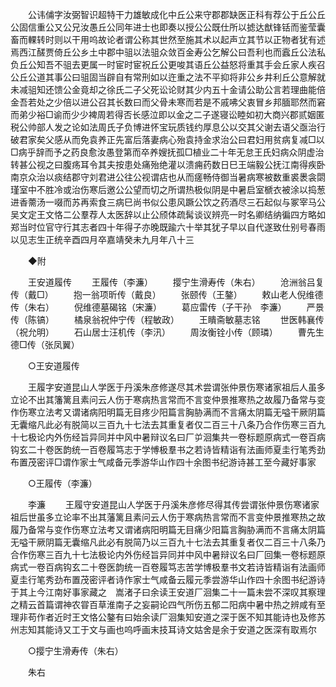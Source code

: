 <!-- { "loadSidebar": true } -->
　　公讳俌字汝弼智识超特干力雄敏成化中丘公来守郡郡缺医正科有荐公于丘公丘公固信重公又公兄汝愚丘公同年进士也即奏以授公公既仕所以摅达猷锋铦而鉴莹囊畜而輠转时则以干用呜故论者谓公称其世然至施其术以起声立其节以正物者犹有述焉西江醝贾倚丘公乡土中郡中驵以法驵众敛百金寿公乞解公曰吾利也而蠧丘公法私负丘公知吾不驵去更属一时宦时宦祝丘公更唆其语丘公益怒将重其手会丘家人疾召公丘公道其事公曰驵固当辟自有常刑如以迕重之法不平抑将非公乡井利丘公意解就未减驵知还馈公金竟却之徐氏二子父死讼论财其少内五十金请公助公言若理曲能倍金吾若处之少倍以进公召其长数曰而父骨未寒而若是不戚咈父衷冒乡邦腼耶然而窘而弟少裕□谕而少少裨周若得否长感泣即以金之二子遂寝讼睦如初大商兴郡贰姻匿税公帅部人发之论如法周氏子负博进怀宝玩质钱约厚息公以交其父谢去语父亟治行破君家矣父感从而免袁养正先富后落妻病心殆袁持金求治公曰君妇用贫病复减□以□病乎辞而予之药良愈汝愚登第而卒养嫂抚孤□植业二十年无怠王氏妇病众阴虚治转甚公视之曰腹疡耳令其夫按患处痛殆绝灌以溃痈药数日巳王端毅公抚江南得疾卧南京众治以痰结郡守刘君进公往公视谓痁也从而瘥畅侍御当暑病寒被数重裘褁衾閟瑾室中不胜冷或治伤寒后邀公公望而切之所谓热极似阴是中暑启室榹衣被涂以捣葱进香薷汤一啜而苏再索食三病巳尚书似公患风蹶公饮之药酒尽三石起似与冢宰马公吴文定王文恪二公羣荐人太医辞以止公颀体疏髯谈议辨亮一时名卿结纳徧四方略如郑当时位官守行其志者四十年得子亦晚既踰六十举其犹子早以自代遂致仕别号春雨以见志生正统辛酉四月卒嘉靖癸未九月年八十三 

　　◆附 

　　王安道履传 
　　王履传（李濂） 
　　撄宁生滑寿传（朱右） 
　　沧洲翁吕复传（戴□） 
　　抱一翁项昕传（戴良） 
　　张颐传（王鏊） 
　　敕山老人倪维德传（朱右） 
　　倪维德墓碣铭（宋濂） 
　　葛应雷传（子干孙　李濂） 
　　严景传（陈镐） 
　　橘泉翁祝仲宁传（程敏政） 
　　王瞶斋敏墓志铭 
　　世医韩襄传（祝允明） 
　　石山居士汪机传（李汛） 
　　周汝衡铨小传（顾璘） 
　　曹先生德□传（张凤翼） 

　　○王安道履传 

　　王履字安道昆山人学医于丹溪朱彦修遂尽其术尝谓张仲景伤寒诸家祖后人虽多立论不出其籓篱且素问云人伤于寒病热言常而不言变仲景推寒热之故履乃备常与变作伤寒立法考又谓诸病阳明篇无目疼少阳篇言胸胁满而不言痛太阴篇无嗌干厥阴篇无囊缩凡此必有脱简以三百九十七法去其重复者仅二百三十八条乃合作伤寒三百九十七极论内外伤经旨异同并中风中暑辩议名曰厂屰洄集共一卷标题原病式一卷百病钩玄二十卷医韵统一百卷履笃志于学愽极羣书之若诗皆精诣有法画师夏圭行笔秀劲布置茂密评□谓作家士气咸备元季游华山作四十余图书纪游诗甚工至今藏好事家 

　　○王履传（李濂） 

　　李濂 
　　王履守安道昆山人学医于丹溪朱彦修尽得其传尝谓张仲景伤寒诸家祖后世虽多立论率不出其藩篱且素问云人伤于寒病热言常而不言变仲景推寒热之故履乃备常与变作伤寒立法考又谓诸病阳明篇无目痛少阳篇言胸胁满而不言痛太阴篇无嗌干厥阴篇无囊缩凡此必有脱简乃以三百九十七法去其重复者仅二百三十八条乃合作伤寒三百九十七法极论内外伤经旨异同并中风中暑辩议名曰厂回集一卷标题原病式一卷百病钩玄二十卷医韵统一百卷履笃志苦学博极羣书文若诗皆精诣有法画师夏圭行笔秀劲布置茂密评者诗作家士气咸备云履元季尝游华山作四十余图书纪游诗于其上今江南好事家藏之　嵩渚子曰余读王安道厂洄集二十一篇未尝不深叹其察理之精云首篇谓神农甞百草淮南子之妄嗣论四气所伤五郁二阳病中暑中热之辨咸有至理非苟作者近时王文恪公鏊有曰始余读厂洄集知安道之深于医不知其能诗也及修苏州志知其能诗又工于文与画也呜呼画末技耳诗文姑舍是余于安道之医深有取焉尔 

　　○撄宁生滑寿传（朱右） 

　　朱右 
